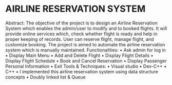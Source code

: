 # AIRLINE RESERVATION SYSTEM
Abstract:
The objective of the project is to design an Airline Reservation System which enables the admin/user to modify and to booked flights. 
It will provide online services which, check whether flight is ready and help in proper keeping of records. User can reserve flight, manage flight, and customize booking. 
The project is aimed to automate the airline reservation system which is manually maintained. 
Functionalities:
• Ask  admin for log in
• Display Main Menu
• Add and Delete Flight
• Display Flight Details
• Display Flight Schedule
• Book and Cancel Reservation
• Display Passenger Personal Information
• Exit 
Tools & Techniques:
• Visual studio
• Dev-C++ 
• C++ 
• I implemented this airline reservation system using data structure concepts
• Doubly linked list & Queue



